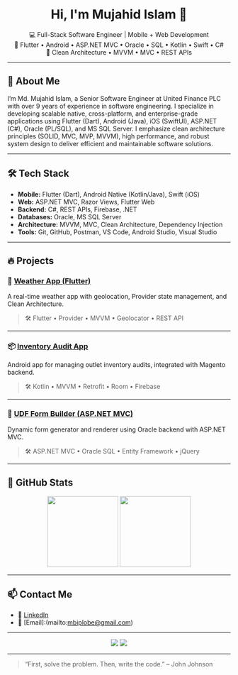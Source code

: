 <h1 align="center">Hi, I'm Mujahid Islam 👋</h1>

<p align="center">
  💻 Full-Stack Software Engineer | Mobile + Web Development<br>
  📱 Flutter • Android • ASP.NET MVC • Oracle • SQL • Kotlin • Swift • C#<br>
  🧠 Clean Architecture • MVVM • MVC • REST APIs
</p>

---

## 🚀 About Me

I’m Md. Mujahid Islam, a Senior Software Engineer at United Finance PLC with over 9 years of experience in software engineering. I specialize in developing scalable native, cross-platform, and enterprise-grade applications using Flutter (Dart), Android (Java), iOS (SwiftUI), ASP.NET (C#), Oracle (PL/SQL), and MS SQL Server. I emphasize clean architecture principles (SOLID, MVC, MVP, MVVM), high performance, and robust system design to deliver efficient and maintainable software solutions.

---

## 🛠️ Tech Stack

- **Mobile:** Flutter (Dart), Android Native (Kotlin/Java), Swift (iOS)
- **Web:** ASP.NET MVC, Razor Views, Flutter Web
- **Backend:** C#, REST APIs, Firebase, .NET
- **Databases:** Oracle, MS SQL Server
- **Architecture:** MVVM, MVC, Clean Architecture, Dependency Injection
- **Tools:** Git, GitHub, Postman, VS Code, Android Studio, Visual Studio

---

## 🔥 Projects

### 📱 [Weather App (Flutter)](https://github.com/mbiplobe/weather_in_mvvm_flutter)
A real-time weather app with geolocation, Provider state management, and Clean Architecture.

> 🛠 Flutter • Provider • MVVM • Geolocator • REST API

---

### 📦 [Inventory Audit App](https://github.com/your-username/inventory-audit)
Android app for managing outlet inventory audits, integrated with Magento backend.

> 🛠 Kotlin • MVVM • Retrofit • Room • Firebase

---

### 🧾 [UDF Form Builder (ASP.NET MVC)](https://github.com/your-username/form-builder)
Dynamic form generator and renderer using Oracle backend with ASP.NET MVC.

> 🛠 ASP.NET MVC • Oracle SQL • Entity Framework • jQuery

---

## 🧾 GitHub Stats

<p align="center">
  <img src="https://github-readme-stats.vercel.app/api?username=your-username&show_icons=true&theme=radical&hide_rank=true" height="160" />
  <img src="https://github-readme-stats.vercel.app/api/top-langs/?username=your-username&layout=compact&theme=radical" height="160" />
</p>

---

## 📫 Contact Me

- 💼 [LinkedIn](https://linkedin.com/in/mbiplobe)
- 📧 [Email]:(mailto:mbiplobe@gmail.com)

---

<p align="center">
  <img src="https://img.shields.io/github/followers/your-username?style=social" />
  <img src="https://img.shields.io/github/stars/your-username?style=social" />
</p>

---

> “First, solve the problem. Then, write the code.” – John Johnson
